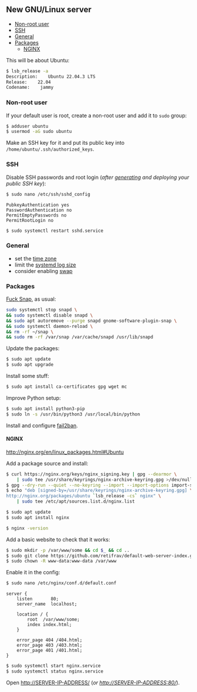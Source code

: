 ## New GNU/Linux server

<!-- MarkdownTOC -->

- [Non-root user](#non-root-user)
- [SSH](#ssh)
- [General](#general)
- [Packages](#packages)
    - [NGINX](#nginx)

<!-- /MarkdownTOC -->

This will be about Ubuntu:

``` sh
$ lsb_release -a
Description:    Ubuntu 22.04.3 LTS
Release:    22.04
Codename:    jammy
```

### Non-root user

If your default user is root, create a non-root user and add it to `sudo` group:

``` sh
$ adduser ubuntu
$ usermod -aG sudo ubuntu
```

Make an SSH key for it and put its public key into `/home/ubuntu/.ssh/authorized_keys`.

### SSH

Disable SSH passwords and root login (*after [generating](/_linux/ssh.md#generate-a-new-ssh-key) and deploying your public SSH key*):

``` sh
$ sudo nano /etc/ssh/sshd_config
```
```
PubkeyAuthentication yes
PasswordAuthentication no
PermitEmptyPasswords no
PermitRootLogin no
```
``` sh
$ sudo systemctl restart sshd.service
```

### General

- set the [time zone](/_linux/index.md#set-time-zone)
- limit the [systemd log size](/_linux/index.md##limit-service-log-size)
- consider enabling [swap](/_linux/index.md#swap-and-cache)

### Packages

[Fuck Snap](./snap-ram.png), as usual:

``` sh
sudo systemctl stop snapd \
&& sudo systemctl disable snapd \
&& sudo apt autoremove --purge snapd gnome-software-plugin-snap \
&& sudo systemctl daemon-reload \
&& rm -rf ~/snap \
&& sudo rm -rf /var/snap /var/cache/snapd /usr/lib/snapd
```

Update the packages:

``` sh
$ sudo apt update
$ sudo apt upgrade
```

Install some stuff:

``` sh
$ sudo apt install ca-certificates gpg wget mc
```

Improve Python setup:

``` sh
$ sudo apt install python3-pip
$ sudo ln -s /usr/bin/python3 /usr/local/bin/python
```

Install and configure [fail2ban](/_linux/index.md#fail2ban).

#### NGINX

<http://nginx.org/en/linux_packages.html#Ubuntu>

Add a package source and install:

``` sh
$ curl https://nginx.org/keys/nginx_signing.key | gpg --dearmor \
    | sudo tee /usr/share/keyrings/nginx-archive-keyring.gpg >/dev/null
$ gpg --dry-run --quiet --no-keyring --import --import-options import-show /usr/share/keyrings/nginx-archive-keyring.gpg
$ echo "deb [signed-by=/usr/share/keyrings/nginx-archive-keyring.gpg] \
http://nginx.org/packages/ubuntu `lsb_release -cs` nginx" \
    | sudo tee /etc/apt/sources.list.d/nginx.list

$ sudo apt update
$ sudo apt install nginx

$ nginx -version
```

Add a basic website to check that it works:

``` sh
$ sudo mkdir -p /var/www/some && cd $_ && cd ..
$ sudo git clone https://github.com/retifrav/default-web-server-index.git ./some
$ sudo chown -R www-data:www-data /var/www
```

Enable it in the config:

``` sh
$ sudo nano /etc/nginx/conf.d/default.conf
```
``` nginx
server {
    listen       80;
    server_name  localhost;
    
    location / {
        root  /var/www/some;
        index index.html;
    }

    error_page 404 /404.html;
    error_page 403 /403.html;
    error_page 401 /401.html;
}
```
``` sh
$ sudo systemctl start nginx.service
$ sudo systemctl status nginx.service
```

Open <http://SERVER-IP-ADDRESS/> (*or <http://SERVER-IP-ADDRESS:80/>*).
